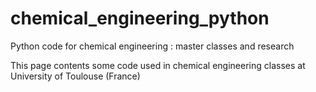 # chemical_engineering_python
Python code for chemical engineering : master classes and research

This page contents some code used in chemical engineering classes at University of Toulouse (France)
